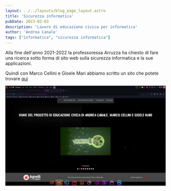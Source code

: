 ```yaml
---
layout: ../../layouts/blog_page_layout.astro
title: 'Sicurezza informatica'
pubDate: 2023-02-03
description: 'Lavoro di educazione civica per informatica'
author: 'Andrea Canale'
tags: ["informatica", "sicurezza informatica"]
---
```


Alla fine dell'anno 2021-2022 la professoressa Arruzza ha chiesto di fare una ricerca sotto forma di sito web sulla sicurezza informatica e la sue applicazioni.

Quindi con Marco Cellini e Gioele Mari abbiamo scritto un sito che potete trovare [qui](https://ed-civica.vercel.app/)

<img src="/images/sito_screen.png"/>
